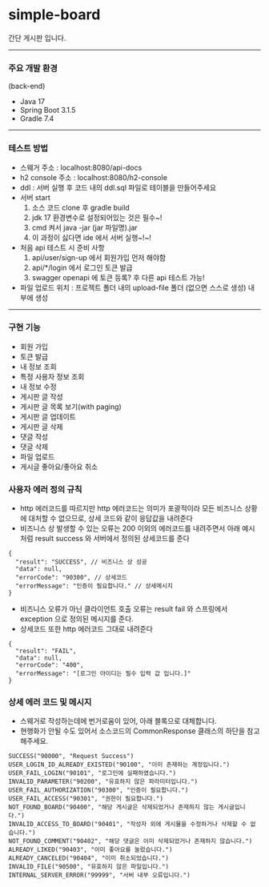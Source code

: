 # simple-board
간단 게시판 입니다.

---

### 주요 개발 환경

(back-end)

- Java 17
- Spring Boot 3.1.5
- Gradle 7.4


---

### 테스트 방법

- 스웨거 주소 : localhost:8080/api-docs
- h2 console 주소 : localhost:8080/h2-console
- ddl : 서버 실행 후 코드 내의 ddl.sql 파일로 테이블을 만들어주세요
- 서버 start
  1. 소스 코드 clone 후 gradle build
  2. jdk 17 환경변수로 설정되어있는 것은 필수~!
  3. cmd 켜서 java -jar (jar 파일명).jar
  4. 이 과정이 싫다면 ide 에서 서버 실행~!~!
- 처음 api 테스트 시 준비 사항
  1. api/user/sign-up 에서 회원가입 먼저 해야함
  2. api/*/login 에서 로그인 토큰 발급
  3. swagger openapi 에 토큰 등록? 후 다른 api 테스트 가능!
- 파일 업로드 위치 : 프로젝트 폴더 내의 upload-file 폴더 (없으면 스스로 생성) 내부에 생성


---

### 구현 기능

- 회원 가입
- 토큰 발급
- 내 정보 조회
- 특정 사용자 정보 조회
- 내 정보 수정
- 게시판 글 작성
- 게시판 글 목록 보기(with paging)
- 게시판 글 업데이트
- 게시판 글 삭제
- 댓글 작성
- 댓글 삭제
- 파일 업로드
- 게시글 좋아요/좋아요 취소

### 사용자 에러 정의 규칙

- http 에러코드를 따르지만 http 에러코드는 의미가 포괄적이라 모든 비즈니스 상황에 대처할 수 없으므로, 상세 코드와 같이 응답값을 내려준다
- 비즈니스 상 발생할 수 있는 오류는 200 이외의 에러코드를 내려주면서 아래 예시처럼 result success 와 서버에서 정의된 상세코드를 준다
```
{
  "result": "SUCCESS", // 비즈니스 상 성공
  "data": null,
  "errorCode": "90300", // 상세코드
  "errorMessage": "인증이 필요합니다." // 상세메시지
}
```
- 비즈니스 오류가 아닌 클라이언트 호출 오류는 result fail 와 스프링에서 exception 으로 정의된 메시지를 준다.
- 상세코드 또한 http 에러코드 그대로 내려준다
```
{
  "result": "FAIL",
  "data": null,
  "errorCode": "400",
  "errorMessage": "[로그인 아이디는 필수 입력 값 입니다.]"
}
```

### 상세 에러 코드 및 메시지

- 스웨거로 작성하는데에 번거로움이 있어, 아래 블록으로 대체합니다.
- 현행화가 안될 수도 있어서 소스코드의 CommonResponse 클래스의 하단을 참고해주세요.
```
SUCCESS("90000", "Request Success")
USER_LOGIN_ID_ALREADY_EXISTED("90100", "이미 존재하는 계정입니다.")
USER_FAIL_LOGIN("90101", "로그인에 실패하였습니다.")
INVALID_PARAMETER("90200", "유효하지 않은 파라미터입니다.")
USER_FAIL_AUTHORIZATION("90300", "인증이 필요합니다.")
USER_FAIL_ACCESS("90301", "권한이 필요합니다.")
NOT_FOUND_BOARD("90400", "해당 게시글은 삭제되었거나 존재하지 않는 게시글입니다.")
INVALID_ACCESS_TO_BOARD("90401", "작성자 외에 게시물을 수정하거나 삭제할 수 없습니다.")
NOT_FOUND_COMMENT("90402", "해당 댓글은 이미 삭제되었거나 존재하지 않습니다.")
ALREADY_LIKED("90403", "이미 좋아요를 눌렀습니다.")
ALREADY_CANCELED("90404", "이미 취소되었습니다.")
INVALID_FILE("90500", "유효하지 않은 파일입니다.")
INTERNAL_SERVER_ERROR("99999", "서버 내부 오류입니다.")
```
